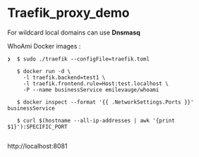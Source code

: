 # Traefik_proxy_demo

For wildcard local domains can use  **Dnsmasq**

WhoAmi Docker images :

```
❯  $ sudo ./traefik --configFile=traefik.toml

   $ docker run -d \
     -l traefik.backend=test1 \
     -l traefik.frontend.rule=Host:test.localhost \
     -P --name businessService emilevauge/whoami

   $ docker inspect --format '{{ .NetworkSettings.Ports }}'  businessService

   $ curl $(hostname --all-ip-addresses | awk '{print $1}'):SPECIFIC_PORT
   
```

   http://localhost:8081
   
   
